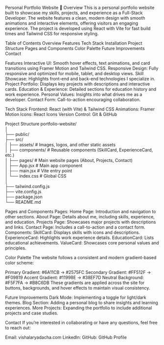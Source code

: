 Personal Portfolio Website 🚀
Overview
This is a personal portfolio website built to showcase my skills, projects, and experience as a Full-Stack Developer. The website features a clean, modern design with smooth animations and interactive elements, offering visitors an engaging experience. The project is developed using React with Vite for fast build times and Tailwind CSS for responsive styling.

Table of Contents
Overview
Features
Tech Stack
Installation
Project Structure
Pages and Components
Color Palette
Future Improvements
Contact

Features
Interactive UI: Smooth hover effects, text animations, and card transitions using Framer Motion and Tailwind CSS.
Responsive Design: Fully responsive and optimized for mobile, tablet, and desktop views.
Skill Showcase: Highlights front-end and back-end technologies I specialize in.
Project Portfolio: Displays key projects with descriptions and interactive cards.
Education & Experience: Detailed sections for education history and work experience.
Personal Values: Insights into what drives me as a developer.
Contact Form: Call-to-action encouraging collaboration.

Tech Stack
Frontend: React (with Vite) & Tailwind CSS
Animations: Framer Motion
Icons: React Icons
Version Control: Git & GitHub

Project Structure
portfolio-website/  
│  
├── public/  
├── src/  
│   ├── assets/       # Images, logos, and other static assets  
│   ├── components/   # Reusable components (SkillCard, ExperienceCard, etc.)  
│   ├── pages/        # Main website pages (About, Projects, Contact)  
│   ├── App.jsx       # Main app component  
│   ├── main.jsx      # Vite entry point  
│   └── index.css     # Global CSS  
│  
├── tailwind.config.js  
├── vite.config.js  
├── package.json  
└── README.md  

Pages and Components
Pages:
Home Page: Introduction and navigation to other sections.
About Page: Details about me, including skills, experience, and education.
Projects Page: Showcases major projects with descriptions and links.
Contact Page: Includes a call-to-action and a contact form.
Components:
SkillCard: Displays skills with icons and descriptions.
ExperienceCard: Highlights work experience details.
EducationCard: Lists educational achievements.
ValueCard: Showcases core personal values and principles.

Color Palette
The website follows a consistent and modern gradient-based color scheme:

Primary Gradient: #6A11CB → #2575FC
Secondary Gradient: #FF512F → #F09819
Accent Gradient: #11998E → #38EF7D
Neutral Background: #F5F7FA → #B8C6DB
These gradients are applied across the site for buttons, backgrounds, and hover effects to maintain visual consistency.

Future Improvements
Dark Mode: Implementing a toggle for light/dark themes.
Blog Section: Adding a personal blog to share insights and learning experiences.
More Projects: Expanding the portfolio to include additional projects and case studies.

Contact
If you’re interested in collaborating or have any questions, feel free to reach out:

Email: vishalaryadacha.com
LinkedIn: 
GitHub: GitHub Profile